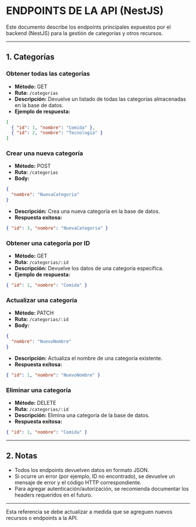 # ENDPOINTS DE LA API (NestJS)

Este documento describe los endpoints principales expuestos por el backend (NestJS) para la gestión de categorías y otros recursos.

---

## 1. Categorías

### Obtener todas las categorías
- **Método:** GET
- **Ruta:** `/categorias`
- **Descripción:** Devuelve un listado de todas las categorías almacenadas en la base de datos.
- **Ejemplo de respuesta:**
```json
[
  { "id": 1, "nombre": "Comida" },
  { "id": 2, "nombre": "Tecnología" }
]
```

### Crear una nueva categoría
- **Método:** POST
- **Ruta:** `/categorias`
- **Body:**
```json
{
  "nombre": "NuevaCategoria"
}
```
- **Descripción:** Crea una nueva categoría en la base de datos.
- **Respuesta exitosa:**
```json
{ "id": 3, "nombre": "NuevaCategoria" }
```

### Obtener una categoría por ID
- **Método:** GET
- **Ruta:** `/categorias/:id`
- **Descripción:** Devuelve los datos de una categoría específica.
- **Ejemplo de respuesta:**
```json
{ "id": 1, "nombre": "Comida" }
```

### Actualizar una categoría
- **Método:** PATCH
- **Ruta:** `/categorias/:id`
- **Body:**
```json
{
  "nombre": "NuevoNombre"
}
```
- **Descripción:** Actualiza el nombre de una categoría existente.
- **Respuesta exitosa:**
```json
{ "id": 1, "nombre": "NuevoNombre" }
```

### Eliminar una categoría
- **Método:** DELETE
- **Ruta:** `/categorias/:id`
- **Descripción:** Elimina una categoría de la base de datos.
- **Respuesta exitosa:**
```json
{ "id": 1, "nombre": "Comida" }
```

---

## 2. Notas
- Todos los endpoints devuelven datos en formato JSON.
- Si ocurre un error (por ejemplo, ID no encontrado), se devuelve un mensaje de error y el código HTTP correspondiente.
- Para agregar autenticación/autorización, se recomienda documentar los headers requeridos en el futuro.

---

Esta referencia se debe actualizar a medida que se agreguen nuevos recursos o endpoints a la API.

